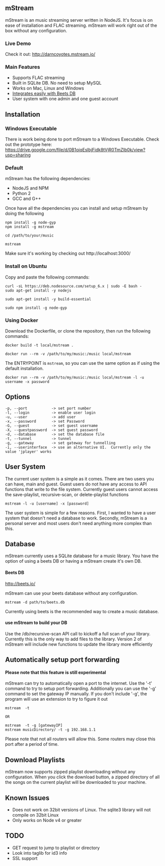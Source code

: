## mStream
mStream is an music streaming server written in NodeJS.   It's focus is on ease of installation and FLAC streaming.  mStream will work right out of the box without any configuration.

### Live Demo
Check it out: http://darncoyotes.mstream.io/


### Main Features
* Supports FLAC streaming
* Built in SQLite DB.  No need to setup MySQL
* Works on Mac, Linux and Windows
* [Integrates easily with Beets DB](https://github.com/beetbox/beets)
* User system with one admin and one guest account


## Installation

### Windows Executable

There is work being done to port mStream to a Windows Executable.  Check out the prototype here:
https://drive.google.com/file/d/0B1oiqEsIbjFidk8tVjR0TmZIb0k/view?usp=sharing

### Default

mStream has the following dependencies:
* NodeJS and NPM
* Python 2
* GCC and G++

Once have all the dependencies you can install and setup mStream by doing the following

```shell
npm install -g node-gyp
npm install -g mstream

cd /path/to/your/music

mstream
```

Make sure it's working by checking out http://localhost:3000/


### Install on Ubuntu
Copy and paste the following commands:

```shell
curl -sL https://deb.nodesource.com/setup_6.x | sudo -E bash -
sudo apt-get install -y nodejs

sudo apt-get install -y build-essential

sudo npm install -g node-gyp
```


### Using Docker

Download the Dockerfile, or clone the repository, then run the following
commands:

```shell
docker build -t local/mstream .

docker run --rm -v /path/to/my/music:/music local/mstream
```

The ENTRYPOINT is `mstream`, so you can use the same option as if using the
default installation.

```shell
docker run --rm -v /path/to/my/music:/music local/mstream -l -u username -x password
```

## Options

```shell
-p, --port           -> set port number
-l, --login          -> enable user login
-u, --user           -> add user
-x, --password       -> set Password
-G, --guest          -> set guest username
-X, --guestpassword  -> set guest password
-d, --database       -> set the database file
-t, --tunnel         -> tunnel
-g, --gateway        -> set gateway for tunnelling
-i, --userinterface  -> use an alternative UI.  Currently only the value 'jplayer' works
```



## User System

The current user system is a simple as it comes.  There are two users you can have, main and guest.  Guest users do not have any access to API functions that write to the file system.  Currently guest users cannot access the save-playlist, recursive-scan, or delete-playlist functions

```shell
mstream -l -u [username] -x [password]

```

The user system is simple for a few reasons.  First, I wanted to have a user system that doesn't need a database to work. Secondly, mStream is a personal server and most users don't need anything more complex than this.


## Database

mStream currently uses a SQLite database for a music library.  You have the option of using a beets DB or having a mStream create it's own DB.

#### Beets DB
http://beets.io/

mStream can use your beets database without any configuration.  
```shell
mstream -d path/to/beets.db
```

Currently using beets is the recommended way to create a music database.


#### use mStream to build your DB

Use the /db/recursive-scan API call to kickoff a full scan of your library.  Currently this is the only way to add files to the library.  Version 2 of mStream will include new functions to update the library more efficiently


## Automatically setup port forwarding
#### Please note that this feature is still experimental

mStream can try to automatically open a port to the internet.  Use the '-t' command to try to setup port forwarding.  Additionally you can use the '-g' command to set the gateway IP manually.  If you don't include '-g', the program will use an extension to try to figure it out

```
mstream  -t

OR

mstream  -t -g [gatewayIP]
mstream musicDirectory/ -t -g 192.168.1.1
```

Please note that not all routers will allow this.  Some routers may close this port after a period of time.


## Download Playlists

mStream now supports zipped playlist downloading without any configuration.  When you click the download button, a zipped directory of all the songs on the current playlist will be downloaded to your machine.


## Known Issues
- Does not work on 32bit versions of Linux.  The sqlite3 library will not compile on 32bit Linux
- Only works on Node v4 or greater


## TODO
- GET request to jump to playlist or directory
- Look into taglib for id3 info
- SSL support
